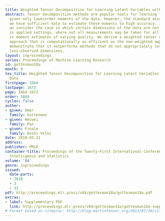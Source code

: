 ```yaml
---
title: Weighted Tensor Decomposition for Learning Latent Variables with Partial Data
abstract: Tensor decomposition methods are popular tools for learning latent variables
  given only lowerorder moments of the data. However, the standard assumption is that
  we have sufficient data to estimate these moments to high accuracy. In this work,
  we consider the case in which certain dimensions of the data are not always observed–common
  in applied settings, where not all measurements may be taken for all observations–resulting
  in moment estimates of varying quality. We derive a weighted tensor decomposition
  approach that is computationally as efficient as the non-weighted approach, and
  demonstrate that it outperforms methods that do not appropriately leverage these
  less-observed dimensions.
layout: inproceedings
series: Proceedings of Machine Learning Research
id: gottesman18a
month: 0
tex_title: Weighted Tensor Decomposition for Learning Latent Variables with Partial
  Data
firstpage: 1664
lastpage: 1672
page: 1664-1672
order: 1664
cycles: false
author:
- given: Omer
  family: Gottesman
- given: Weiwei
  family: Pan
- given: Finale
  family: Doshi-Velez
date: 2018-03-31
address: 
publisher: PMLR
container-title: Proceedings of the Twenty-First International Conference on Artficial
  Intelligence and Statistics
volume: '84'
genre: inproceedings
issued:
  date-parts:
  - 2018
  - 3
  - 31
pdf: http://proceedings.mlr.press/v84/gottesman18a/gottesman18a.pdf
extras:
- label: Supplementary PDF
  link: http://proceedings.mlr.press/v84/gottesman18a/gottesman18a-supp.pdf
# Format based on citeproc: http://blog.martinfenner.org/2013/07/30/citeproc-yaml-for-bibliographies/
---
```

